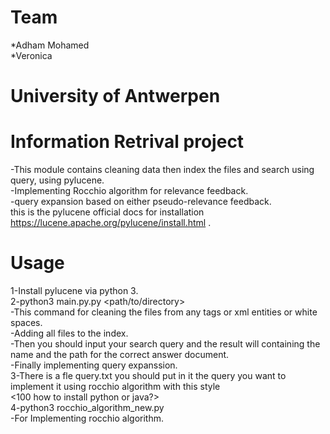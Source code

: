 # Team
*Adham Mohamed <br>
*Veronica <br>

# University of Antwerpen 


# Information Retrival project <br>
-This module contains cleaning data then index the files and search using query, using pylucene.<br>
-Implementing Rocchio algorithm for relevance feedback.<br>
-query expansion based on either pseudo-relevance feedback.<br>
this is the pylucene official docs for installation https://lucene.apache.org/pylucene/install.html .<br>

# Usage
1-Install pylucene via python 3. <br>
2-python3 main.py.py <path/to/directory><br>
-This command for cleaning the files from any tags or xml entities or white spaces.<br>
-Adding all files to the index. <br>
-Then you should input your search query and the result will containing the name and the path for the correct answer document.<br>
-Finally implementing query expanssion. <br>
3-There is a fle query.txt you should put in it the query you want to implement it using rocchio algorithm with this style<br>       <100  how to install python or java?> <br>
4-python3 rocchio_algorithm_new.py <br>
-For Implementing rocchio algorithm. <br>

